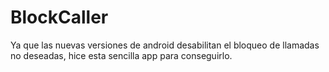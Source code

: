 BlockCaller
===========

Ya que las nuevas versiones de android desabilitan el bloqueo de llamadas no deseadas, hice 
esta sencilla app para conseguirlo.
